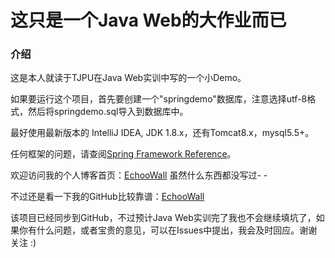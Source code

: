 # 这只是一个Java Web的大作业而已

### 介绍

这是本人就读于TJPU在Java Web实训中写的一个小Demo。

如果要运行这个项目，首先要创建一个"springdemo"数据库，注意选择utf-8格式，然后将springdemo.sql导入到数据库中。

最好使用最新版本的 IntelliJ IDEA, JDK 1.8.x，还有Tomcat8.x，mysql5.5+。

任何框架的问题，请查阅[Spring Framework Reference](http://docs.spring.io/spring/docs/4.3.0.BUILD-SNAPSHOT/spring-framework-reference/htmlsingle/)。

欢迎访问我的个人博客首页：[EchooWall](http://ivan.ren)  虽然什么东西都没写过- -

不过还是看一下我的GitHub比较靠谱：[EchooWall](https://github.com/echoowall/)

该项目已经同步到GitHub，不过预计Java Web实训完了我也不会继续填坑了，如果你有什么问题，或者宝贵的意见，可以在Issues中提出，我会及时回应。谢谢关注 :)